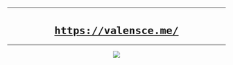 <div align="center">
	<hr>
	<h1><a href="https://valensce.me"><code>https://valensce.me/</code></a></h1>
	<hr>
	<a href="https://github.com/Valensce/valensce.github.io/actions/workflows/main.yml"><img src="https://github.com/Valensce/valensce.github.io/actions/workflows/main.yml/badge.svg?branch=main"></a>
<div>
